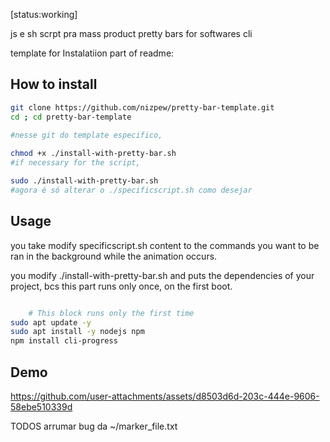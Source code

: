 [status:working]

js e sh scrpt pra mass product pretty bars for softwares cli




template for Instalatiion part of readme:




## How to install
```bash
git clone https://github.com/nizpew/pretty-bar-template.git
cd ; cd pretty-bar-template

#nesse git do template especifico,
 
chmod +x ./install-with-pretty-bar.sh
#if necessary for the script,

sudo ./install-with-pretty-bar.sh
#agora é só alterar o ./specificscript.sh como desejar

```
## Usage

you take modify specificscript.sh content to the commands you want to be ran in the background while the animation occurs.





you modify ./install-with-pretty-bar.sh and puts the dependencies of your project, bcs this part runs only once, on the first boot.
```bash

    # This block runs only the first time
sudo apt update -y
sudo apt install -y nodejs npm
npm install cli-progress

```
## Demo


https://github.com/user-attachments/assets/d8503d6d-203c-444e-9606-58ebe510339d





TODOS
arrumar bug da ~/marker_file.txt
